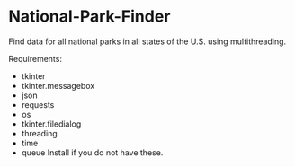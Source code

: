 # National-Park-Finder
Find data for all national parks in all states of the U.S. using multithreading. 

Requirements:
* tkinter 
* tkinter.messagebox
* json
* requests
* os
* tkinter.filedialog
* threading
* time
* queue
Install if you do not have these.
